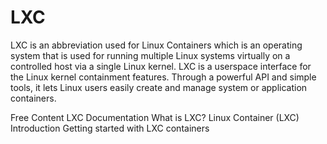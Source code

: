 # LXC

LXC is an abbreviation used for Linux Containers which is an operating system that is used for running multiple Linux systems virtually on a controlled host via a single Linux kernel. LXC is a userspace interface for the Linux kernel containment features. Through a powerful API and simple tools, it lets Linux users easily create and manage system or application containers.

<ResourceGroupTitle>Free Content</ResourceGroupTitle>
<BadgeLink colorScheme='blue' badgeText='Official Website' href='https://linuxcontainers.org/lxc/documentation/'>LXC Documentation</BadgeLink>
<BadgeLink colorScheme='yellow' badgeText='Read' href='https://linuxcontainers.org/lxc/introduction/'>What is LXC?</BadgeLink>
<BadgeLink badgeText='Watch' href='https://youtu.be/_KnmRdK69qM'>Linux Container (LXC) Introduction</BadgeLink>
<BadgeLink badgeText='Watch' href='https://youtu.be/CWmkSj_B-wo'>Getting started with LXC containers</BadgeLink>
